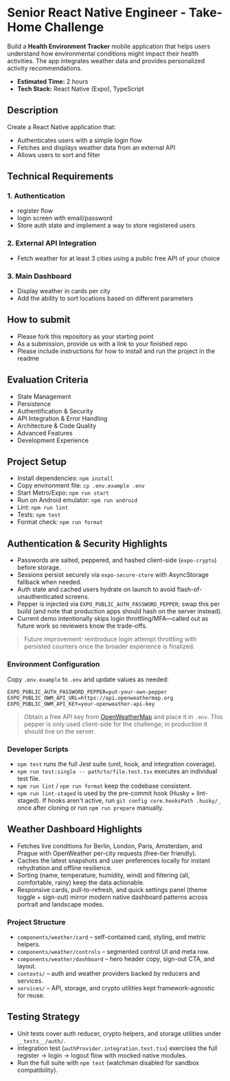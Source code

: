 # Senior React Native Engineer - Take-Home Challenge

Build a **Health Environment Tracker** mobile application that helps users understand how environmental conditions might impact their health activities. The app integrates weather data and provides personalized activity recommendations.

- **Estimated Time:** 2 hours
- **Tech Stack:** React Native (Expo), TypeScript

## Description

Create a React Native application that:

- Authenticates users with a simple login flow
- Fetches and displays weather data from an external API
- Allows users to sort and filter

## Technical Requirements

### 1. Authentication

- register flow
- login screen with email/password
- Store auth state and implement a way to store registered users

### 2. External API Integration

- Fetch weather for at least 3 cities using a public free API of your choice

### 3. Main Dashboard

- Display weather in cards per city
- Add the ability to sort locations based on different parameters

## How to submit

- Please fork this repository as your starting point
- As a submission, provide us with a link to your finished repo
- Please include instructions for how to install and run the project in the readme

## Evaluation Criteria

- State Management
- Persistence
- Authentification & Security
- API Integration & Error Handling
- Architecture & Code Quality
- Advanced Features
- Development Experience

## Project Setup

- Install dependencies: `npm install`
- Copy environment file: `cp .env.example .env`
- Start Metro/Expo: `npm run start`
- Run on Android emulator: `npm run android`
- Lint: `npm run lint`
- Tests: `npm test`
- Format check: `npm run format`

## Authentication & Security Highlights

- Passwords are salted, peppered, and hashed client-side (`expo-crypto`) before storage.
- Sessions persist securely via `expo-secure-store` with AsyncStorage fallback when needed.
- Auth state and cached users hydrate on launch to avoid flash-of-unauthenticated screens.
- Pepper is injected via `EXPO_PUBLIC_AUTH_PASSWORD_PEPPER`; swap this per build (and note that production apps should hash on the server instead).
- Current demo intentionally skips login throttling/MFA—called out as future work so reviewers know the trade-offs.

> Future improvement: reintroduce login attempt throttling with persisted counters once the broader experience is finalized.

### Environment Configuration

Copy `.env.example` to `.env` and update values as needed:

```
EXPO_PUBLIC_AUTH_PASSWORD_PEPPER=put-your-own-pepper
EXPO_PUBLIC_OWM_API_URL=https://api.openweathermap.org
EXPO_PUBLIC_OWM_API_KEY=your-openweather-api-key
```

> Obtain a free API key from [OpenWeatherMap](https://openweathermap.org/api) and place it in `.env`.
> This pepper is only used client-side for the challenge; in production it should live on the server.

### Developer Scripts

- `npm test` runs the full Jest suite (unit, hook, and integration coverage).
- `npm run test:single -- path/to/file.test.tsx` executes an individual test file.
- `npm run lint` / `npm run format` keep the codebase consistent.
- `npm run lint-staged` is used by the pre-commit hook (Husky + lint-staged). If hooks aren't active, run `git config core.hooksPath .husky/_` once after cloning or run `npm run prepare` manually.

## Weather Dashboard Highlights

- Fetches live conditions for Berlin, London, Paris, Amsterdam, and Prague with OpenWeather per-city requests (free-tier friendly).
- Caches the latest snapshots and user preferences locally for instant rehydration and offline resilience.
- Sorting (name, temperature, humidity, wind) and filtering (all, comfortable, rainy) keep the data actionable.
- Responsive cards, pull-to-refresh, and quick settings panel (theme toggle + sign-out) mirror modern native dashboard patterns across portrait and landscape modes.

### Project Structure

- `components/weather/card` – self-contained card, styling, and metric helpers.
- `components/weather/controls` – segmented control UI and meta row.
- `components/weather/dashboard` – hero header copy, sign-out CTA, and layout.
- `contexts/` – auth and weather providers backed by reducers and services.
- `services/` – API, storage, and crypto utilities kept framework-agnostic for reuse.

## Testing Strategy

- Unit tests cover auth reducer, crypto helpers, and storage utilities under `__tests__/auth/`.
- Integration test (`authProvider.integration.test.tsx`) exercises the full register → login → logout flow with mocked native modules.
- Run the full suite with `npm test` (watchman disabled for sandbox compatibility).
